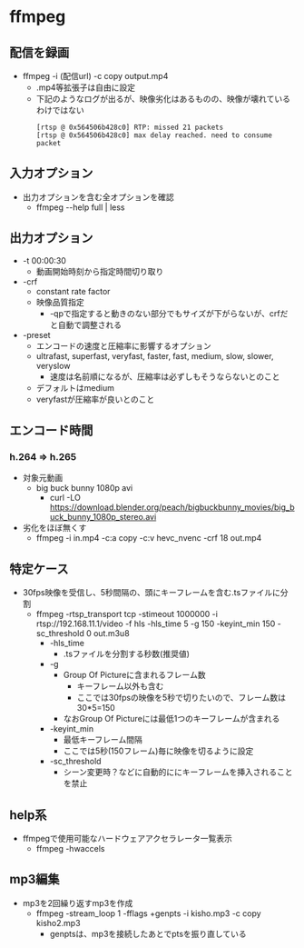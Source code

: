 # ffmpeg

## 配信を録画

* ffmpeg -i (配信url) -c copy output.mp4
  * .mp4等拡張子は自由に設定
  * 下記のようなログが出るが、映像劣化はあるものの、映像が壊れているわけではない
    ```
    [rtsp @ 0x564506b428c0] RTP: missed 21 packets
    [rtsp @ 0x564506b428c0] max delay reached. need to consume packet
    ```

## 入力オプション

* 出力オプションを含む全オプションを確認
  * ffmpeg --help full | less

## 出力オプション

* -t 00:00:30
  * 動画開始時刻から指定時間切り取り
* -crf
  * constant rate factor
  * 映像品質指定
    * -qpで指定すると動きのない部分でもサイズが下がらないが、crfだと自動で調整される
* -preset
  * エンコードの速度と圧縮率に影響するオプション
  * ultrafast, superfast, veryfast, faster, fast, medium, slow, slower, veryslow
    * 速度は名前順になるが、圧縮率は必ずしもそうならないとのこと
  * デフォルトはmedium
  * veryfastが圧縮率が良いとのこと

## エンコード時間

### h.264 => h.265

* 対象元動画
  * big buck bunny 1080p avi
    * curl -LO https://download.blender.org/peach/bigbuckbunny_movies/big_buck_bunny_1080p_stereo.avi
* 劣化をほぼ無くす
  * ffmpeg -i in.mp4 -c:a copy -c:v hevc_nvenc -crf 18 out.mp4

## 特定ケース

* 30fps映像を受信し、5秒間隔の、頭にキーフレームを含む.tsファイルに分割
  * ffmpeg -rtsp_transport tcp -stimeout 1000000 -i rtsp://192.168.11.1/video -f hls  -hls_time 5 -g 150 -keyint_min 150 -sc_threshold 0 out.m3u8
    * -hls_time
      * .tsファイルを分割する秒数(推奨値)
    * -g
      * Group Of Pictureに含まれるフレーム数
        * キーフレーム以外も含む
        * ここでは30fpsの映像を5秒で切りたいので、フレーム数は30*5=150
      * なおGroup Of Pictureには最低1つのキーフレームが含まれる
    * -keyint_min
      * 最低キーフレーム間隔
      * ここでは5秒(150フレーム)毎に映像を切るように設定
    * -sc_threshold
      * シーン変更時？などに自動的ににキーフレームを挿入されることを禁止

## help系

* ffmpegで使用可能なハードウェアアクセラレータ一覧表示
  * ffmpeg -hwaccels

## mp3編集

* mp3を2回繰り返すmp3を作成
  * ffmpeg -stream_loop 1 -fflags +genpts -i kisho.mp3 -c copy kisho2.mp3
    * genptsは、mp3を接続したあとでptsを振り直している